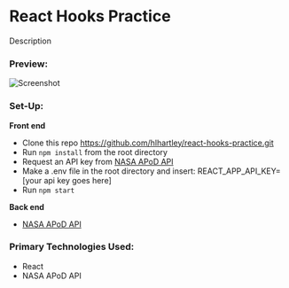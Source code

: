 # React Hooks Practice

Description

### Preview:
![Screenshot]()

### Set-Up:
**Front end**  
* Clone this repo https://github.com/hlhartley/react-hooks-practice.git
* Run `npm install` from the root directory
* Request an API key from [NASA APoD API](https://api.nasa.gov/index.html#apply-for-an-api-key)
* Make a .env file in the root directory and insert: REACT_APP_API_KEY=[your api key goes here]
* Run `npm start`

**Back end**   
* [NASA APoD API](https://api.nasa.gov/index.html)

### Primary Technologies Used:
* React
* NASA APoD API
